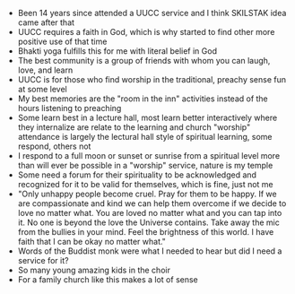 - Been 14 years since attended a UUCC service and I think SKILSTAK idea came after that
- UUCC requires a faith in God, which is why started to find other more positive use of that time
- Bhakti yoga fulfills this for me with literal belief in God
- The best community is a group of friends with whom you can laugh, love, and learn
- UUCC is for those who find worship in the traditional, preachy sense fun at some level
- My best memories are the "room in the inn" activities instead of the hours listening to preaching
- Some learn best in a lecture hall, most learn better interactively where they internalize are relate to the learning and church "worship" attendance is largely the lectural hall style of spiritual learning, some respond, others not
- I respond to a full moon or sunset or sunrise from a spiritual level more than will ever be possible in a "worship" service, nature is my temple
- Some need a forum for their spirituality to be acknowledged and recognized for it to be valid for themselves, which is fine, just not me
- "Only unhappy people become cruel. Pray for them to be happy. If we are compassionate and kind we can help them overcome if we decide to love no matter what. You are loved no matter what and you can tap into it. No one is beyond the love the Universe contains. Take away the mic from the bullies in your mind. Feel the brightness of this world. I have faith that I can be okay no matter what."
- Words of the Buddist monk were what I needed to hear but did I need a service for it?
- So many young amazing kids in the choir
- For a family church like this makes a lot of sense 